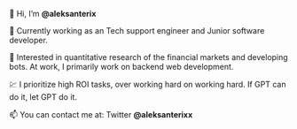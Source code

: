 👋 Hi, I’m **@aleksanterix**

🏢 Currently working as an Tech support engineer and Junior software developer. 

👀 Interested in quantitative research of the financial markets and developing bots. At work, I primarily work on backend web development. 

💹 I prioritize high ROI tasks, over working hard on working hard. If GPT can do it, let GPT do it.

📫 You can contact me at: Twitter **@aleksanterixx**

<!---
aleksanterix/aleksanterix is a ✨ special ✨ repository because its `README.md` (this file) appears on your GitHub profile.
You can click the Preview link to take a look at your changes.
--->
